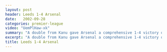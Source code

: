 ```yaml
---
layout: post
header: Leeds 1-4 Arsenal
date:   2002-09-28
categories: premier-league
video: "UemPlHaw-xk"
summary: "A double from Kanu gave Arsenal a comprehensive 1-4 victory over Leeds United."
excerpt: "A double from Kanu gave Arsenal a comprehensive 1-4 victory over Leeds United."
title: Leeds 1-4 Arsenal
---
```

